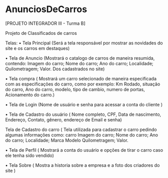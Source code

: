 # AnunciosDeCarros

[PROJETO INTEGRADOR III - Turma B]

Projeto de Classificados de carros

 Telas:
•	Tela Principal (Será a tela responsável por mostrar as novidades do site e os carros em destaques)

•	Tela de Anuncio (Mostrará o catalogo de carros de maneira resumida,
contendo:
 Imagem do carro;
 Nome do carro;
Ano do carro;
Localidade;
Quilometragem;
Valor.
Dos cadastrados no site)

•	Tela compra ( Mostrará um carro selecionado de maneira especificada com as especificações do carro, como por exemplo: Km Rodado, situação do carro, Ano do carro, modelo, tipo de cambio, numero de portas, Acionamento do carro.)

•	Tela de Login  (Nome de usuário  e senha para acessar a conta do cliente )

•	Tela de Cadastro do usuário ( Nome completo, CPF, Data de nascimento, Endereço, Contato, gênero, endereço de Email e senha)

Tela de Cadastro do carro (  Tela utilizada para cadastrar o carro pedindo algumas informações como: carro Imagem do carro;
 Nome do carro;
Ano do carro;
Localidade;
Marca
Modelo
Quilometragem;
Valor.

•	Tela de Perfil (  Mostrará a conta do usuário e opções de tirar o carro caso ele tenha sido vendido)

•	Tela Sobre ( Mostra a historia sobre a empresa e a foto dos criadores do site )

